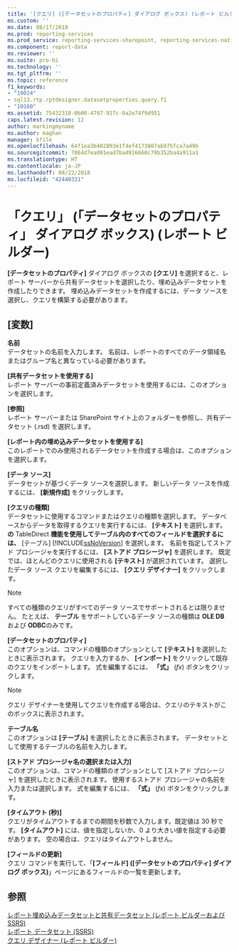 ```yaml
---
title: '[クエリ] ([データセットのプロパティ] ダイアログ ボックス) (レポート ビルダー) | Microsoft Docs'
ms.custom: ''
ms.date: 08/17/2018
ms.prod: reporting-services
ms.prod_service: reporting-services-sharepoint, reporting-services-native
ms.component: report-data
ms.reviewer: ''
ms.suite: pro-bi
ms.technology: ''
ms.tgt_pltfrm: ''
ms.topic: reference
f1_keywords:
- "10024"
- sql13.rtp.rptdesigner.datasetproperties.query.f1
- "10160"
ms.assetid: 75432318-0b00-4797-917c-0a2e74f9d951
caps.latest.revision: 12
author: markingmyname
ms.author: maghan
manager: kfile
ms.openlocfilehash: 64f1ea3b402893e1f4ef4173807ab975fca7a49b
ms.sourcegitcommit: 7064d7ea091ead7ba4916660c79b352ba4a911a1
ms.translationtype: HT
ms.contentlocale: ja-JP
ms.lasthandoff: 08/22/2018
ms.locfileid: "42440331"
---
```

# <a name="dataset-properties-dialog-box-query-report-builder"></a>「クエリ」 (「データセットのプロパティ」 ダイアログ ボックス) (レポート ビルダー)
 
**[データセットのプロパティ]** ダイアログ ボックスの **[クエリ]** を選択すると、レポート サーバーから共有データセットを選択したり、埋め込みデータセットを作成したりできます。 埋め込みデータセットを作成するには、データ ソースを選択し、クエリを構築する必要があります。  
  
## <a name="options"></a>[変数]  
 **名前**  
 データセットの名前を入力します。 名前は、レポートのすべてのデータ領域名またはグループ名と異なっている必要があります。  
  
 **[共有データセットを使用する]**  
 レポート サーバーの事前定義済みデータセットを使用するには、このオプションを選択します。  
  
 **[参照]**  
 レポート サーバーまたは SharePoint サイト上のフォルダーを参照し、共有データセット (.rsd) を選択します。  
  
 **[レポート内の埋め込みデータセットを使用する]**  
 このレポートでのみ使用されるデータセットを作成する場合は、このオプションを選択します。  
  
 **[データ ソース]**  
 データセットが基づくデータ ソースを選択します。 新しいデータ ソースを作成するには、 **[新規作成]** をクリックします。  
  
 **[クエリの種類]**  
 データセットに使用するコマンドまたはクエリの種類を選択します。 データベースからデータを取得するクエリを実行するには、 **[テキスト]** を選択します。 **の** TableDirect **機能を使用してテーブル内のすべてのフィールドを選択するには、** [テーブル] [!INCLUDE[ssNoVersion](../../includes/ssnoversion-md.md)] を選択します。 名前を指定してストアド プロシージャを実行するには、 **[ストアド プロシージャ]** を選択します。 既定では、ほとんどのクエリに使用される **[テキスト]** が選択されています。 選択したデータ ソース クエリを編集するには、 **[クエリ デザイナー]** をクリックします。  
  
> [!NOTE]  
>  すべての種類のクエリがすべてのデータ ソースでサポートされるとは限りません。 たとえば、 **テーブル** をサポートしているデータ ソースの種類は **OLE DB** および **ODBC**のみです。  
  
 **[データセットのプロパティ]**  
 このオプションは、コマンドの種類のオプションとして **[テキスト]** を選択したときに表示されます。 クエリを入力するか、 **[インポート]** をクリックして既存のクエリをインポートします。 式を編集するには、 **「式」** (*fx*) ボタンをクリックします。  
  
> [!NOTE]  
>  クエリ デザイナーを使用してクエリを作成する場合は、クエリのテキストがこのボックスに表示されます。  
  
**テーブル名**  
このオプションは **[テーブル]** を選択したときに表示されます。 データセットとして使用するテーブルの名前を入力します。   
  
**[ストアド プロシージャ名の選択または入力]**  
このオプションは、コマンドの種類のオプションとして [ストアド プロシージャ] を選択したときに表示されます。 使用するストアド プロシージャの名前を入力または選択します。 式を編集するには、 **「式」** (*fx*) ボタンをクリックします。   
  
 **[タイムアウト (秒)]**  
 クエリがタイムアウトするまでの期間を秒数で入力します。既定値は 30 秒です。 **[タイムアウト]** には、値を指定しないか、0 より大きい値を指定する必要があります。 空の場合は、クエリはタイムアウトしません。  
  
 **[フィールドの更新]**  
 クエリ コマンドを実行して、「**[フィールド] ([データセットのプロパティ] ダイアログ ボックス)**」ページにあるフィールドの一覧を更新します。  
  
## <a name="see-also"></a>参照  
[レポート埋め込みデータセットと共有データセット &#40;レポート ビルダーおよび SSRS&#41;](../../reporting-services/report-data/report-embedded-datasets-and-shared-datasets-report-builder-and-ssrs.md)  
[レポート データセット (SSRS)](../../reporting-services/report-data/report-datasets-ssrs.md)  
[クエリ デザイナー &#40;レポート ビルダー&#41;](http://msdn.microsoft.com/library/553f0d4e-8b1d-4148-9321-8b41a1e8e1b9)  
  
  

